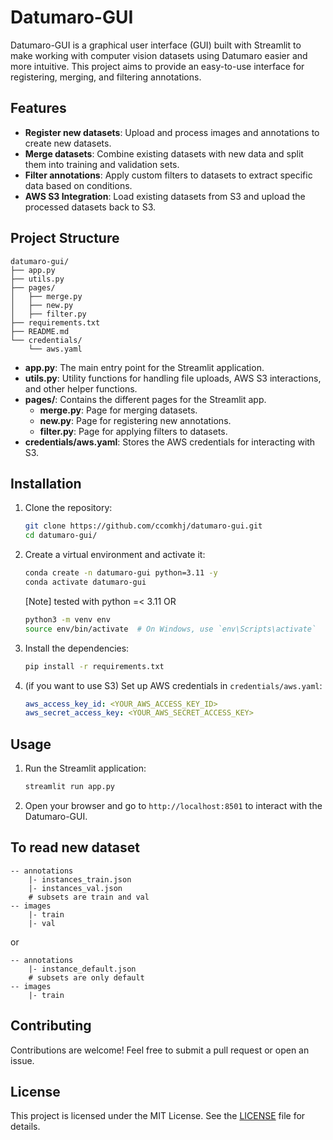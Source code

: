 # Datumaro-GUI

Datumaro-GUI is a graphical user interface (GUI) built with Streamlit to make working with computer vision datasets using Datumaro easier and more intuitive. This project aims to provide an easy-to-use interface for registering, merging, and filtering annotations.

## Features

- **Register new datasets**: Upload and process images and annotations to create new datasets.
- **Merge datasets**: Combine existing datasets with new data and split them into training and validation sets.
- **Filter annotations**: Apply custom filters to datasets to extract specific data based on conditions.
- **AWS S3 Integration**: Load existing datasets from S3 and upload the processed datasets back to S3.

## Project Structure

```
datumaro-gui/
├── app.py
├── utils.py
├── pages/
│   ├── merge.py
│   ├── new.py
│   ├── filter.py
├── requirements.txt
├── README.md
└── credentials/
    └── aws.yaml
```

- **app.py**: The main entry point for the Streamlit application.
- **utils.py**: Utility functions for handling file uploads, AWS S3 interactions, and other helper functions.
- **pages/**: Contains the different pages for the Streamlit app.
    - **merge.py**: Page for merging datasets.
    - **new.py**: Page for registering new annotations.
    - **filter.py**: Page for applying filters to datasets.
- **credentials/aws.yaml**: Stores the AWS credentials for interacting with S3.

## Installation

1. Clone the repository:
    ```bash
    git clone https://github.com/ccomkhj/datumaro-gui.git
    cd datumaro-gui/
    ```

2. Create a virtual environment and activate it:
    ```bash
    conda create -n datumaro-gui python=3.11 -y
    conda activate datumaro-gui
    ```
    [Note] tested with python =< 3.11
    OR
    ```bash
    python3 -m venv env
    source env/bin/activate  # On Windows, use `env\Scripts\activate`
    ```

3. Install the dependencies:
    ```bash
    pip install -r requirements.txt
    ```

4. (if you want to use S3) Set up AWS credentials in `credentials/aws.yaml`:
    ```yaml
    aws_access_key_id: <YOUR_AWS_ACCESS_KEY_ID>
    aws_secret_access_key: <YOUR_AWS_SECRET_ACCESS_KEY>
    ```

## Usage

1. Run the Streamlit application:
    ```bash
    streamlit run app.py
    ```

2. Open your browser and go to `http://localhost:8501` to interact with the Datumaro-GUI.


## To read new dataset
```
-- annotations
    |- instances_train.json
    |- instances_val.json
    # subsets are train and val
-- images
    |- train
    |- val

```
or
```
-- annotations
    |- instance_default.json
    # subsets are only default
-- images
    |- train
```


## Contributing

Contributions are welcome! Feel free to submit a pull request or open an issue.

## License

This project is licensed under the MIT License. See the [LICENSE](LICENSE) file for details.